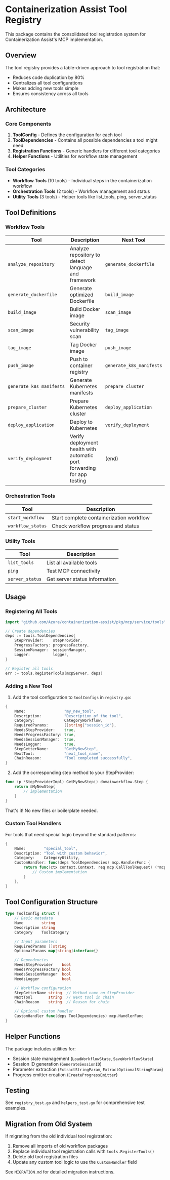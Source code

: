 # Containerization Assist Tool Registry

This package contains the consolidated tool registration system for Containerization Assist's MCP implementation.

## Overview

The tool registry provides a table-driven approach to tool registration that:
- Reduces code duplication by 80%
- Centralizes all tool configurations
- Makes adding new tools simple
- Ensures consistency across all tools

## Architecture

### Core Components

1. **ToolConfig** - Defines the configuration for each tool
2. **ToolDependencies** - Contains all possible dependencies a tool might need
3. **Registration Functions** - Generic handlers for different tool categories
4. **Helper Functions** - Utilities for workflow state management

### Tool Categories

- **Workflow Tools** (10 tools) - Individual steps in the containerization workflow
- **Orchestration Tools** (2 tools) - Workflow management and status
- **Utility Tools** (3 tools) - Helper tools like list_tools, ping, server_status

## Tool Definitions

### Workflow Tools

| Tool | Description | Next Tool |
|------|-------------|-----------|
| `analyze_repository` | Analyze repository to detect language and framework | `generate_dockerfile` |
| `generate_dockerfile` | Generate optimized Dockerfile | `build_image` |
| `build_image` | Build Docker image | `scan_image` |
| `scan_image` | Security vulnerability scan | `tag_image` |
| `tag_image` | Tag Docker image | `push_image` |
| `push_image` | Push to container registry | `generate_k8s_manifests` |
| `generate_k8s_manifests` | Generate Kubernetes manifests | `prepare_cluster` |
| `prepare_cluster` | Prepare Kubernetes cluster | `deploy_application` |
| `deploy_application` | Deploy to Kubernetes | `verify_deployment` |
| `verify_deployment` | Verify deployment health with automatic port forwarding for app testing | (end) |

### Orchestration Tools

| Tool | Description |
|------|-------------|
| `start_workflow` | Start complete containerization workflow |
| `workflow_status` | Check workflow progress and status |

### Utility Tools

| Tool | Description |
|------|-------------|
| `list_tools` | List all available tools |
| `ping` | Test MCP connectivity |
| `server_status` | Get server status information |

## Usage

### Registering All Tools

```go
import "github.com/Azure/containerization-assist/pkg/mcp/service/tools"

// Create dependencies
deps := tools.ToolDependencies{
    StepProvider:    stepProvider,
    ProgressFactory: progressFactory,
    SessionManager:  sessionManager,
    Logger:          logger,
}

// Register all tools
err := tools.RegisterTools(mcpServer, deps)
```

### Adding a New Tool

1. Add the tool configuration to `toolConfigs` in `registry.go`:

```go
{
    Name:                 "my_new_tool",
    Description:          "Description of the tool",
    Category:             CategoryWorkflow,
    RequiredParams:       []string{"session_id"},
    NeedsStepProvider:    true,
    NeedsProgressFactory: true,
    NeedsSessionManager:  true,
    NeedsLogger:          true,
    StepGetterName:       "GetMyNewStep",
    NextTool:             "next_tool_name",
    ChainReason:          "Tool completed successfully",
}
```

2. Add the corresponding step method to your StepProvider:

```go
func (p *StepProviderImpl) GetMyNewStep() domainworkflow.Step {
    return &MyNewStep{
        // implementation
    }
}
```

That's it! No new files or boilerplate needed.

### Custom Tool Handlers

For tools that need special logic beyond the standard patterns:

```go
{
    Name:        "special_tool",
    Description: "Tool with custom behavior",
    Category:    CategoryUtility,
    CustomHandler: func(deps ToolDependencies) mcp.HandlerFunc {
        return func(ctx context.Context, req mcp.CallToolRequest) (*mcp.CallToolResult, error) {
            // Custom implementation
        }
    },
}
```

## Tool Configuration Structure

```go
type ToolConfig struct {
    // Basic metadata
    Name        string
    Description string
    Category    ToolCategory

    // Input parameters
    RequiredParams []string
    OptionalParams map[string]interface{}

    // Dependencies
    NeedsStepProvider    bool
    NeedsProgressFactory bool
    NeedsSessionManager  bool
    NeedsLogger          bool

    // Workflow configuration
    StepGetterName string  // Method name on StepProvider
    NextTool       string  // Next tool in chain
    ChainReason    string  // Reason for chain

    // Optional custom handler
    CustomHandler func(deps ToolDependencies) mcp.HandlerFunc
}
```

## Helper Functions

The package includes utilities for:
- Session state management (`LoadWorkflowState`, `SaveWorkflowState`)
- Session ID generation (`GenerateSessionID`)
- Parameter extraction (`ExtractStringParam`, `ExtractOptionalStringParam`)
- Progress emitter creation (`CreateProgressEmitter`)

## Testing

See `registry_test.go` and `helpers_test.go` for comprehensive test examples.

## Migration from Old System

If migrating from the old individual tool registration:

1. Remove all imports of old workflow packages
2. Replace individual tool registration calls with `tools.RegisterTools()`
3. Delete old tool registration files
4. Update any custom tool logic to use the `CustomHandler` field

See `MIGRATION.md` for detailed migration instructions.